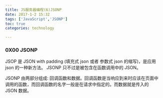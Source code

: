 ```yaml
---
title: JS服务器编程(6)JSONP  
date: 2017-1-2 15:32  
tags: ['JavaScript','JSONP']
toc: true
categories: technology

---
```

### 0X00 JSONP
JSOP 是 JSON with padding (填充式 json 或者 参数式 json 的缩写)，是应用 json 的一种新方法。 JSONP 只不过是被包含在函数调用中的 JSON。

JSONP 由两部分组成: 回调函数和数据。回调函数是当响应到来时应该在页面中调用的函数，而回调函数的名字一般是在请求中指定的。而数据就是传入的 JSON 数据。



